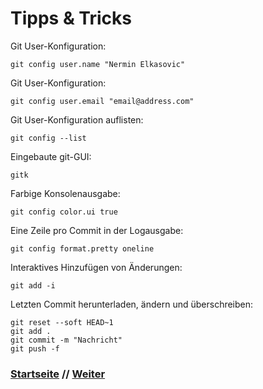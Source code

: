 # Tipps & Tricks

Git User-Konfiguration:

```
git config user.name "Nermin Elkasovic"
```

Git User-Konfiguration:

```
git config user.email "email@address.com"
```

Git User-Konfiguration auflisten:

```
git config --list
```

Eingebaute git-GUI:

```
gitk
```

Farbige Konsolenausgabe:

```
git config color.ui true
```

Eine Zeile pro Commit in der Logausgabe:

```
git config format.pretty oneline
```

Interaktives Hinzufügen von Änderungen:

```
git add -i
```

Letzten Commit herunterladen, ändern und überschreiben:

```
git reset --soft HEAD~1
git add .
git commit -m "Nachricht"
git push -f
```


### [Startseite](start.md) // [Weiter](index.md)
